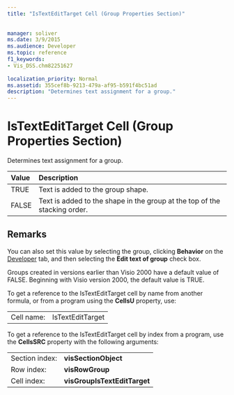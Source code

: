 ```yaml
---
title: "IsTextEditTarget Cell (Group Properties Section)"
 
 
manager: soliver
ms.date: 3/9/2015
ms.audience: Developer
ms.topic: reference
f1_keywords:
- Vis_DSS.chm82251627
 
localization_priority: Normal
ms.assetid: 355cef8b-9213-479a-af95-b591f4bc51ad
description: "Determines text assignment for a group."
---
```


# IsTextEditTarget Cell (Group Properties Section)

Determines text assignment for a group.
  
|**Value**|**Description**|
|:-----|:-----|
|TRUE  <br/> |Text is added to the group shape.  <br/> |
|FALSE  <br/> |Text is added to the shape in the group at the top of the stacking order.  <br/> |
   
## Remarks

You can also set this value by selecting the group, clicking **Behavior** on the [Developer](run-in-developer-mode-display-the-developer-tab.md) tab, and then selecting the **Edit text of group** check box. 
  
Groups created in versions earlier than Visio 2000 have a default value of FALSE. Beginning with Visio version 2000, the default value is TRUE. 
  
To get a reference to the IsTextEditTarget cell by name from another formula, or from a program using the **CellsU** property, use: 
  
|||
|:-----|:-----|
|Cell name:  <br/> |IsTextEditTarget  <br/> |
   
To get a reference to the IsTextEditTarget cell by index from a program, use the **CellsSRC** property with the following arguments: 
  
|||
|:-----|:-----|
|Section index:  <br/> |**visSectionObject** <br/> |
|Row index:  <br/> |**visRowGroup** <br/> |
|Cell index:  <br/> |**visGroupIsTextEditTarget** <br/> |
   

